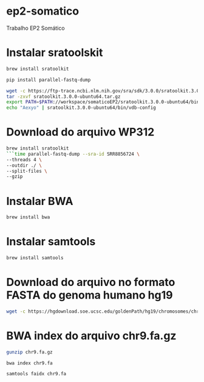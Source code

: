 # ep2-somatico
Trabalho EP2 Somático

# Instalar sratoolskit
```bash
brew install sratoolkit
```

```bash
pip install parallel-fastq-dump
```

```bash
wget -c https://ftp-trace.ncbi.nlm.nih.gov/sra/sdk/3.0.0/sratoolkit.3.0.0-ubuntu64.tar.gz
tar -zxvf sratoolkit.3.0.0-ubuntu64.tar.gz
export PATH=$PATH://workspace/somaticoEP2/sratoolkit.3.0.0-ubuntu64/bin/
echo "Aexyo" | sratoolkit.3.0.0-ubuntu64/bin/vdb-config
```

# Download do arquivo WP312
```bash
brew install sratoolkit
```time parallel-fastq-dump --sra-id SRR8856724 \
--threads 4 \
--outdir ./ \
--split-files \
--gzip
```

# Instalar BWA
```bash
brew install bwa
```

# Instalar samtools
```bash
brew install samtools
```

# Download do arquivo no formato FASTA do genoma humano hg19
```bash
wget -c https://hgdownload.soe.ucsc.edu/goldenPath/hg19/chromosomes/chr9.fa.gz
```

# BWA index do arquivo chr9.fa.gz
```bash
gunzip chr9.fa.gz
```

```bash
bwa index chr9.fa
```

```bash
samtools faidx chr9.fa
```



